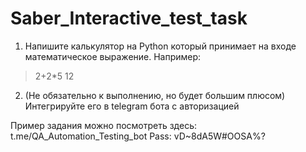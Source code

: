 # Saber_Interactive_test_task

1. Напишите калькулятор на Python который принимает на входе математическое выражение.
Например:
> 2+2*5
> 12

2. (Не обязательно к выполнению, но будет большим плюсом) Интегрируйте его в telegram бота с авторизацией

Пример задания можно посмотреть здесь: t.me/QA_Automation_Testing_bot
Pass: vD~8dA5W#OOSA%?